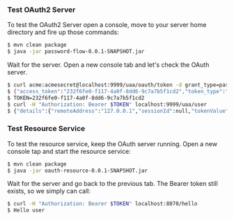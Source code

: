 ### Test OAuth2 Server

To test the OAuth2 Server open a console, move to your server home directory and fire up those commands:
```bash
$ mvn clean package
$ java -jar password-flow-0.0.1-SNAPSHOT.jar
```

Wait for the server. Open a new console tab and let's check the OAuth server.
```bash
$ curl acme:acmesecret@localhost:9999/uaa/oauth/token -d grant_type=password -d username=user -d password=password
$ {"access_token":"232f6fe0-f117-4a0f-8dd6-9c7a7b5f1cd2","token_type":"bearer","refresh_token":"f9e87b15-f764-47b7-a34a-9665cd4d4967","expires_in":43199,"scope":"openid"}
$ TOKEN=232f6fe0-f117-4a0f-8dd6-9c7a7b5f1cd2
$ curl -H "Authorization: Bearer $TOKEN" localhost:9999/uaa/user
$ {"details":{"remoteAddress":"127.0.0.1","sessionId":null,"tokenValue":"232f6fe0-f117-4a0f-8dd6-9c7a7b5f1cd2","tokenType":"Bearer",.... 
```
### Test Resource Service

To test the resource service, keep the OAuth server running. Open a new console tap and start the resource service:

```bash
$ mvn clean package
$ java -jar oauth-resource-0.0.1-SNAPSHOT.jar
```

Wait for the server and go back to the previous tab. The Bearer token still exists, so we simply can call:
```bash
$ curl -H "Authorization: Bearer $TOKEN" localhost:8070/hello
$ Hello user
```
